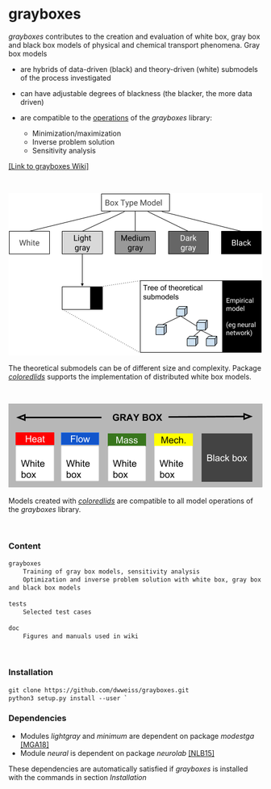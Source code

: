# grayboxes

_grayboxes_ contributes to the creation and evaluation of white box, gray box and black box models of physical and chemical transport phenomena. Gray box models 

- are hybrids of data-driven (black) and theory-driven (white) submodels of the process investigated

- can have adjustable degrees of blackness (the blacker, the more data driven) 

- are compatible to the [operations](6.-Operations-on-model) of the _grayboxes_ library:

     - Minimization/maximization
     - Inverse problem solution
     - Sensitivity analysis 

[[Link to grayboxes Wiki]](https://github.com/dwweiss/grayboxes/wiki)

<br>
<p align="center"><img src="https://github.com/dwweiss/grayboxes/blob/master/doc/fig/boxTypeWithTheoretical.png"></p>


The theoretical submodels can be of different size and complexity. Package [_coloredlids_](https://github.com/dwweiss/coloredlids/wiki) supports the implementation of distributed white box models. 

<br><p align="center"><img src="https://github.com/dwweiss/coloredlids/blob/master/doc/fig/colored_boxes_top.png"></p>

Models created with [_coloredlids_](https://github.com/dwweiss/coloredlids/wiki) are compatible to all model operations of the _grayboxes_ library.

<br>

### Content

    grayboxes
        Training of gray box models, sensitivity analysis
        Optimization and inverse problem solution with white box, gray box and black box models

    tests
        Selected test cases

    doc
        Figures and manuals used in wiki
        

### Installation

    git clone https://github.com/dwweiss/grayboxes.git
    python3 setup.py install --user `

### Dependencies

- Modules _lightgray_ and _minimum_ are dependent on package _modestga_ [[MGA18]](https://github.com/dwweiss/grayboxes/wiki/References#mga18)
- Module _neural_ is dependent on package _neurolab_ [[NLB15]](https://github.com/dwweiss/grayboxes/wiki/References#nlb15)

These dependencies are automatically satisfied if _grayboxes_ is installed with the commands in section _Installation_  
